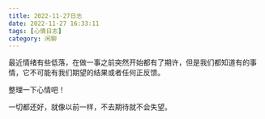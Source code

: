 ```yaml
---
title: 2022-11-27日志
date: 2022-11-27 16:33:11
tags: [心情日志]
category: 闲聊
---
```


最近情绪有些低落，在做一事之前突然开始都有了期许，但是我们都知道有的事情，它不可能有我们期望的结果或者任何正反馈。

整理一下心情吧！

一切都还好，就像以前一样，不去期待就不会失望。